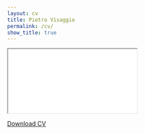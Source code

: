 ```yaml
---
layout: cv
title: Pietro Visaggio
permalink: /cv/
show_title: true
---
```


<!-- cv.markdown -->
<iframe
  class="cv-iframe"
  src="{{ '/assets/PietroVisaggio-CV.pdf#zoom=page-width&view=FitH' | relative_url }}"
></iframe>

<p class="cv-download">
  <a href="{{ '/assets/PietroVisaggio-CV.pdf' | relative_url }}" target="_blank" rel="noopener">
    Download CV
  </a>
</p>

